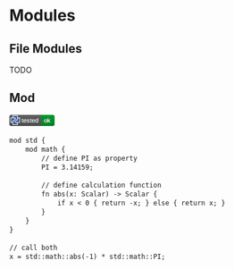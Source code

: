 # Modules

## File Modules

TODO

## Mod

[![test](.test/mod_example.png)](.test/mod_example.log)

```µcad,mod_example
mod std {
    mod math {
        // define PI as property
        PI = 3.14159;

        // define calculation function
        fn abs(x: Scalar) -> Scalar {
            if x < 0 { return -x; } else { return x; }
        }
    }
}

// call both
x = std::math::abs(-1) * std::math::PI;
```
